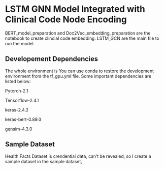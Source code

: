 # LSTM GNN Model Integrated with Clinical Code Node Encoding

BERT_model_preparation and Doc2Vec_embedding_preparation are the notebook to create clincial code embedding.
LSTM_GCN are the main file to run the model. 

## Developement Dependencies

The whole environment is 
You can use conda to restore the development environment from the tf_gpu.yml file.
Some important dependencies are listed below:

Pytorch-2.1

Tensorflow-2.4.1

keras-2.4.3

keras-bert-0.89.0

gensim-4.3.0

## Sample Dataset

Health Facts Dataset is crendential data, can't be revealed, so I create a sample dataset in the sample dataset, 



